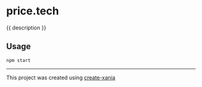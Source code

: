 # price.tech

{{ description }}

## Usage

```bash
npm start
```

---

This project was created using [create-xania](https://github.com/xania/view/create)

